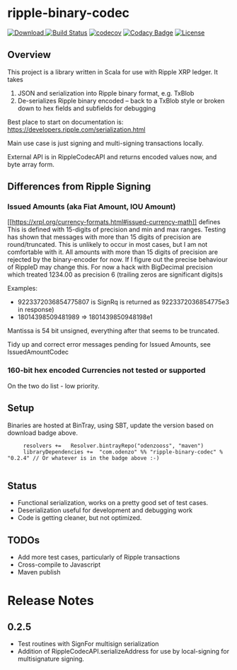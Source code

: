 
# ripple-binary-codec

[ ![Download](https://api.bintray.com/packages/odenzoorg/odenzooss/ripple-binary-codec/images/download.svg) ](https://bintray.com/odenzoorg/odenzooss/ripple-binary-codec/_latestVersion)
[![Build Status](https://travis-ci.com/odenzo/ripple-binary-codec.svg?branch=master)](https://travis-ci.com/odenzo/ripple-binary-codec)
[![codecov](https://codecov.io/gh/odenzo/ripple-binary-codec/branch/master/graph/badge.svg)](https://codecov.io/gh/odenzo/ripple-binary-codec)
[![Codacy Badge](https://api.codacy.com/project/badge/Grade/0ec6db4a57fc4de98a9f52f80a39dc1a)](https://www.codacy.com/app/odenzo/ripple-binary-codec?utm_source=github.com&amp;utm_medium=referral&amp;utm_content=odenzo/ripple-binary-codec&amp;utm_campaign=Badge_Grade)
[![License](https://img.shields.io/badge/License-Apache%202.0-blue.svg)](https://opensource.org/licenses/Apache-2.0)

## Overview

This project is a library written in Scala for use with Ripple XRP ledger.
It takes 

1. JSON and serialization into Ripple binary format, e.g. TxBlob
2. De-serializes Ripple binary encoded – back to a TxBlob style or broken down to hex fields and subfields for 
debugging

  
Best place to start on documentation is:
 https://developers.ripple.com/serialization.html

Main use case is just signing and multi-signing transactions locally.

External API is in RippleCodecAPI and returns encoded values now, and byte array form.

## Differences from Ripple Signing

### Issued Amounts (aka Fiat Amount, IOU Amount)
  [[https://xrpl.org/currency-formats.html#issued-currency-math]] defines
This is defined with 15-digits of precision and min and max ranges.
Testing has shown that messages with more than 15 digits of precision are round/truncated.
This is unlikely to occur in most cases, but I am not comfortable with it.
All amounts with more than 15 digits of precision are rejected by the binary-encoder for now.
If I figure out the precise behaviour of RippleD may change this.
For now a hack with BigDecimal precision which treated 1234.00 as precision 6 (trailing zeros are significant digits)s 

Examples:
 - 9223372036854775807 is SignRq is returned as 9223372036854775e3 in response)
 - 18014398509481989 =>   1801439850948198e1 

Mantissa is 54 bit unsigned, everything after that seems to be truncated.

Tidy up and correct error messages pending for Issued Amounts, see IssuedAmountCodec

### 160-bit hex encoded Currencies not tested or supported
On the two do list - low priority.

## Setup

Binaries are hosted at BinTray, using SBT, update the version based on download badge above.

```
     resolvers +=   Resolver.bintrayRepo("odenzooss", "maven")
     libraryDependencies +=  "com.odenzo" %% "ripple-binary-codec" % "0.2.4" // Or whatever is in the badge above :-) 
        
```

## Status

- Functional serialization, works on a pretty good set of test cases.
- Deserialization useful for development and debugging work
- Code is getting cleaner, but not optimized. 



## TODOs

* Add more test cases, particularly of Ripple transactions
* Cross-compile to Javascript
* Maven publish



# Release Notes


## 0.2.5

+ Test routines with SignFor multisign serialization
+ Addition of RippleCodecAPI.serializeAddress for use by local-signing for multisignature signing. 
